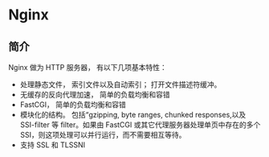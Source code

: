 # Nginx

## 简介

Nginx 做为 HTTP 服务器， 有以下几项基本特性：

- 处理静态文件， 索引文件以及自动索引； 打开文件描述符缓冲。
- 无缓存的反向代理加速， 简单的负载均衡和容错
- FastCGI， 简单的负载均衡和容错
- 模块化的结构。 包括“gzipping, byte ranges, chunked responses,以及 SSI-filter 等 filter。如果由 FastCGI 或其它代理服务器处理单页中存在的多个 SSI，则这项处理可以并行运行，而不需要相互等待。
- 支持 SSL 和 TLSSNI

